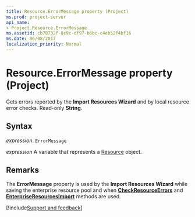 ```yaml
---
title: Resource.ErrorMessage property (Project)
ms.prod: project-server
api_name:
- Project.Resource.ErrorMessage
ms.assetid: cb78732f-8c9c-df97-b6bc-c4eb52f4bf16
ms.date: 06/08/2017
localization_priority: Normal
---
```



# Resource.ErrorMessage property (Project)

Gets errors reported by the  **Import Resources Wizard** and by local resource error checks. Read-only **String**.


## Syntax

_expression_. `ErrorMessage`

_expression_ A variable that represents a [Resource](./Project.Resource.md) object.


## Remarks

The  **ErrorMessage** property is used by the **Import Resources Wizard** while saving the enterprise resource pool and when **[CheckResourceErrors](Project.Application.CheckResourceErrors.md)** and **[EnterpriseResourcesImport](Project.Application.EnterpriseResourcesImportEx.md)** methods are used.

[!include[Support and feedback](~/includes/feedback-boilerplate.md)]
